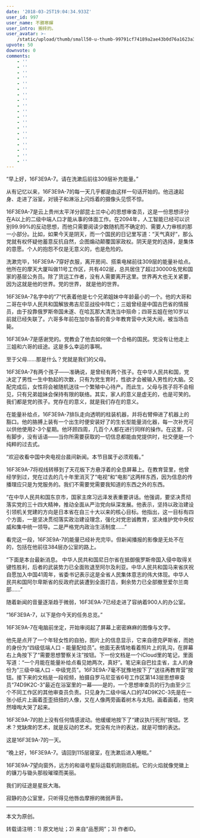 ```yaml
---
date: '2018-03-25T19:04:34.933Z'
user_id: 997
user_name: 不勝寒蟬
user_intro: 搬砖的。
user_avatar: >-
    /static/upload/thumb/small50-u-thumb-99791cf74189a2ae43b0d76a1623a3636acb1b07d47.png
upvote: 50
downvote: 0
comments:
    - ''
    - ''
    - ''
    - ''
    - ''
    - ''
    - ''
    - ''
    - ''
    - ''
    - ''
    - ''
    - ''
    - ''
    - ''
    - ''
    - ''
    - ''
    - ''
---
```


“早上好，16F3E9A-7。请在洗漱后前往309层补充能量。”

从有记忆以来，16F3E9A-7的每一天几乎都是由这样一句话开始的。他迅速起身、走进了浴室，对镜子和淋浴上闪烁着的摄像头见惯不惊。

16F3E9A-7是云上贵州太平洋分部昆士兰中心的思想审查员，这是一份思想评分在A以上的二级中端人口才能从事的体面工作。在2094年，人工智能已经可以识别99.99%的反动思想，而他只需要阅读少数随机而不确定的、需要人力审核的那一小部分。比如，如果今天是阴天，而一个国民的日记里写道：“天气真好”，那么党就有权怀疑他蓄意反抗自然，企图煽动颠覆国家政权。阴天是党的选择，是集体的意愿。个人的抱怨不仅是无意义的，也是危险的。

洗漱完毕，16F3E9A-7穿好衣服，离开房间、搭乘电梯前往309层的能量补给点。他所在的摩天大厦叫做11号工作区，共有402层，总共居住了超过30000名党和国家的基层公务员。除了货运工作者，没有人需要离开这里。世界再大也无关紧要，因为这就是他的世界。党的世界， 就是他的世界。

16F3E9A-7名字中的“7”代表着他是七个兄弟姐妹中年龄最小的一个。他的大哥和二哥在中华人民共和国解放弗吉尼亚战役中阵亡；三姐曾经是中国古巴省的情报员，由于投靠俄罗斯帝国未遂、在哈瓦那大清洗当中殒命；四哥五姐在他10岁以前就已经失联了。六哥多年前在加尔各答的青少年教育营中大哭大闹，被当场击毙。

16F3E9A-7是感谢党的。党教会了他去如何做一个合格的国民。党没有让他走上三姐和六哥的歧途。这是多么幸运的事啊。

至于父母……那是什么？党就是我们的父母。

16F3E9A-7有两个孩子——准确说，是曾经有两个孩子。在中华人民共和国，党决定了男性一生中勃起的次数，只有为党生育时，性欲才会被输入男性的大脑。交配完成后，女性将会被随机送往一个繁殖中心待产。而此生，父母与孩子将不会相见，只有兄弟姐妹会保持有限的联络。其实，家人的意义是虚无的，也是可笑的。我们都是党的孩子。党存在的意义，就是我们存在的意义。 

在能量补给点，16F3E9A-7排队走向透明的柱装机器，并将右臂伸进了机器上的豁口。他的胳膊上装有一个出生时便安装好了的生长型能量消化器，每一次补充可以供他使用2-3个星期。他环顾四周，几百个人都在进行同样的操作。在这里，只有脚步，没有话语——当你所需要获取的一切信息都能由党提供时，社交便是一个纯粹的过去式。

“欢迎收看中国中央电视台晨间新闻。本节目属于必须观看。”

16F3E9A-7将视线转移到了天花板下方悬浮着的全息屏幕上。在教育营里，他曾经学到过，党在过去的几十年里消灭了“电视”和“电影”这两样东西，因为信息的传播理应只是为党服务的。我们不需要党需要我知道的东西之外的东西。  

“在中华人民共和国东京市，国家主席习远泽发表重要讲话。他强调，要坚决贯彻落实党的三十四大精神，推动全面从严治党向纵深发展。他表示，坚持以政治建设引领机关党建的方向是日本省在自三十大以来的核心目标。他指出，这一目标有四个方面，一是坚决贯彻落实政治建设理念，强化对党忠诚教育，坚决维护党中央权威和集中统一领导。二是严格党内政治生活制度……”

看完这一段，16F3E9A-7的能量已经补充完毕。但新闻播报的影像是无处不在的，包括在他前往384层办公室的路上。

“下面是本台最新消息。 中华人民共和国尼日尔省在抵御俄罗斯帝国入侵中取得关键性胜利，后者的武装势力已全面败退至阿尔及利亚。中华人民共和国马来省庆祝自愿加入中国41周年，省委书记表示这是全省人民集体意志的伟大体现。中华人民共和国阿尔卑斯省的反政府武装遭到全面打击，剩余势力已全部撤至爱尔兰南部……”

随着新闻的音量逐渐趋于微弱，16F3E9A-7已经走进了容纳着900人的办公室。

“16F3E9A-7，以下是你今天的任务总览。”  

16F3E9A-7在电脑前坐定，开始审阅起了屏幕上密密麻麻的图像与文字。

他先是点开了一个年轻女性的自拍，图片上的信息显示，它来自德克萨斯省，而她的身份为“四级低端人口 - 能量配给员”。他面无表情地看着照片上的乳沟，在屏幕右上角按下了“需要思想警察关注”按钮。下一份文档是一个iCloud里的笔记，里面写道：“一个月能在能量补给点看见她两次，真好”。笔记来自巴拉圭省，主人的身份为“三级中端人口 - 中级党员”。16F3E9A-7毫不犹豫地按下了“送往再教育营”按钮。接下来的文档是一段视频，拍摄自罗马尼亚省6号工作区第143层思想审查员“74D9K2C-3”最近在浴室里的一幕——是的，一个思想审查员的行为由至少三个不同工作区的其他审查员负责。只见身为二级中端人口的74D9K2C-3先是在一张小纸片上画着歪歪扭扭的人像，又在人像两旁画着树木与太阳。画着画着，他突然嚎啕大哭了起来。

16F3E9A-7的脸上没有任何情感波动。他缓缓地按下了“建议执行死刑”按钮。艺术？党缺席的艺术，就是反动的艺术。党没有允许的表达，就是可憎的表达。

这是16F3E9A-7的一天。

“晚上好，16F3E9A-7。请回到115层寝室，在洗漱后进入睡眠。”  

16F3E9A-7望向窗外，远方的和谐号星际运载机刚刚启航。它的火焰就像党徽上的镰刀与锄头那般璀璨而美丽。  

我们的征途是星辰大海。

寂静的办公室里，只听得见他唇齿摩擦的微弱声音。

---

本文为原创。

转载请注明：1) 原文地址；2) 来自“品葱网”；3) 作者ID。
